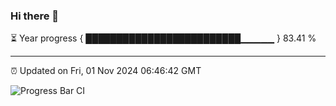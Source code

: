 ### Hi there 👋

⏳ Year progress { █████████████████████████▁▁▁▁▁ } 83.41 %

---

⏰ Updated on Fri, 01 Nov 2024 06:46:42 GMT

![Progress Bar CI](https://github.com/IshwaranRudhara/GIT-ACTION/workflows/Progress%20Bar%20CI/badge.svg)
